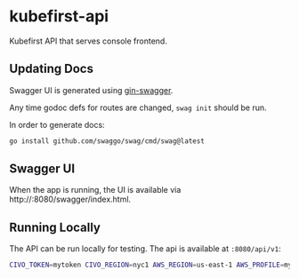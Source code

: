 # kubefirst-api

Kubefirst API that serves console frontend.

## Updating Docs

Swagger UI is generated using [gin-swagger](https://github.com/swaggo/gin-swagger).

Any time godoc defs for routes are changed, `swag init` should be run.

In order to generate docs:

```bash
go install github.com/swaggo/swag/cmd/swag@latest
```

## Swagger UI

When the app is running, the UI is available via http://:8080/swagger/index.html.

## Running Locally

The API can be run locally for testing. The api is available at `:8080/api/v1`:

```bash
CIVO_TOKEN=mytoken CIVO_REGION=nyc1 AWS_REGION=us-east-1 AWS_PROFILE=myprofile go run main.go
```
